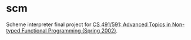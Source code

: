 # scm

Scheme interpreter final project for 
[CS 491/591: Advanced Topics in Non-typed Functional Programming (Spring 2002)](https://www.cs.unm.edu/~williams/cs491s02.html).
